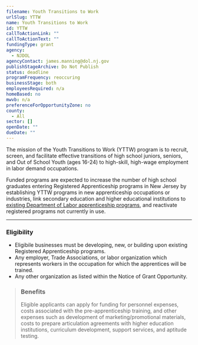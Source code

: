 ```yaml
---
filename: Youth Transitions to Work
urlSlug: YTTW
name: Youth Transitions to Work
id: YTTW
callToActionLink: ""
callToActionText: ""
fundingType: grant
agency:
  - NJDOL
agencyContact: james.manning@dol.nj.gov
publishStageArchive: Do Not Publish
status: deadline
programFrequency: reoccuring
businessStage: both
employeesRequired: n/a
homeBased: no
mwvb: n/a
preferenceForOpportunityZone: no
county:
  - All
sector: []
openDate: ""
dueDate: ""
---
```

The mission of the Youth Transitions to Work (YTTW) program is to recruit, screen, and facilitate effective transitions of high school juniors, seniors, and Out of School Youth (ages 16-24) to high-skill, high-wage employment in labor demand occupations. 

Funded programs are expected to increase the number of high school graduates entering Registered Apprenticeship programs in New Jersey by establishing YTTW programs in new apprenticeship occupations or industries, link secondary education and higher educational institutions to [existing Department of Labor apprenticeship programs](https://www.dol.gov/agencies/eta/apprenticeship), and reactivate registered programs not currently in use.

- - -

### E﻿ligibility

* Eligibile businesses must be developing, new, or building upon existing Registered Apprenticeship programs.
* Any employer, Trade Associations, or labor organization which represents workers in the occupation for which the apprentices will be trained.
* Any other organization as listed within the Notice of Grant Opportunity.

> ### B﻿enefits
>
> Eligible applicants can apply for funding for personnel expenses, costs associated with the pre-apprenticeship training, and other expenses such as development of marketing/promotional materials, costs to prepare articulation agreements with higher education institutions, curriculum development, support services, and aptitude testing.